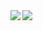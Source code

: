 <a href="https://github.com/anuraghazra/github-readme-stats">
  <img align="left" src="https://github-readme-stats.vercel.app/api?username=iaizawa0623&show_icons=true&count_private=true&theme=dracula&line_height=40" />
  <img align="left" src="https://github-readme-stats.vercel.app/api/top-langs/?username=iaizawa0623&count_private=true&theme=dracula" />
</a>
